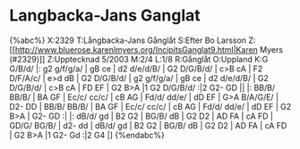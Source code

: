 # Langbacka-Jans Ganglat

{%abc%}
X:2329
T:Långbacka-Jans Gånglåt
S:Efter Bo Larsson
Z:[[http://www.bluerose.karenlmyers.org/IncipitsGanglat9.html|Karen Myers (#2329)]]
Z:Upptecknad 5/2003
M:2/4
L:1/8
R:Gånglåt
O:Uppland
K:G
G/B/d/ |: g2 g/f/g/a/ | gB ce | d2 d/e/d/B/ | G2 D/G/B/d/ | c>B cA | F2 D/F/A/c/ |
e>d dB | G2 D/G/B/d/ | g2 g/f/g/a/ | gB ce | d2 d/e/d/B/ |
G2 D/G/B/d/ | c>B cA | FD EF | G2 B>A |1 G2 D/G/B/d/ :|2 G2- GD ||
|: BB/B/ BB/B/ | BA GF | Ec/c/ cc/c/ | cB AG | Fd/d/ dd/e/ | dD EF |
G>A B/A/G/E/ | D2- DD | BB/B/ BB/B/ | BA GF | Ec/c/ cc/c/ |
cB AG | Fd/d/ dd/e/ | dD EF | G2 B>A | G2- GD :|
|: dB/d/ gd | B2 G2 | BG/B/ dB | G2 D2 | AD FA | cA FD | GD/G/ BG/B/ |
d2- dd | dB/d/ gd | B2 G2 | BG/B/ dB | G2 D2 |
AD FA | cA FD | G2 B>A |1 G2- Gd :|2 G4 |]
{%endabc%}

